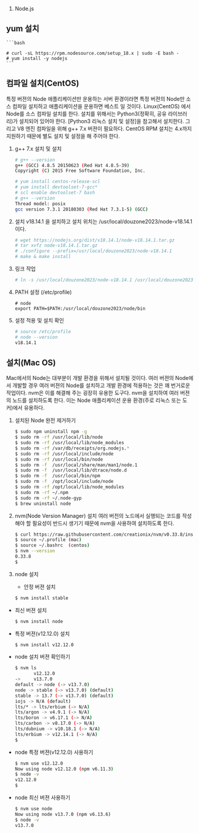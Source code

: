 1. Node.js
## yum 설치
    ```bash

    # curl -sL https://rpm.nodesource.com/setup_18.x | sudo -E bash -
    # yum install -y nodejs
    ```

## 컴파일 설치(CentOS)
 특정 버젼의 Node 애플리케이션만 운용하는 서버 환경이라면 특정 버젼의 Node만 소스 컴파일 설치하고 애플리케이션을 운용하면 베스트 일 것이다. Linux(CentOS) 에서 Node를 소스 컴파일 설치를 한다. 설치를 위해서는 Python3(정확히, 공유 라이브러리)가 설치되어 있어야 한다. [Python3 리눅스 설치 및 설정]을 참고해서 설치한다. 그리고 V8 엔진 컴파일을 위해 g++ 7.x 버젼이 필요하다. CentOS RPM 설치는 4.x까지 지원하기 때문에 별도 설치 및 설정을 해 주어야 한다.

1.	g++ 7.x 설치 및 설치

    ```bash
    # g++ --version
    g++ (GCC) 4.8.5 20150623 (Red Hat 4.8.5-39)
    Copyright (C) 2015 Free Software Foundation, Inc.
    
    # yum install centos-release-scl
    # yum install devtoolset-7-gcc*
    # scl enable devtoolset-7 bash
    # g++ --version
    Thread model: posix
    gcc version 7.3.1 20180303 (Red Hat 7.3.1-5) (GCC)
    
    ```

2.	설치
    v18.14.1 을 설치하고 설치 위치는 /usr/local/douzone2023/node-v18.14.1 이다.

    ```bash
    # wget https://nodejs.org/dist/v18.14.1/node-v18.14.1.tar.gz
    # tar xvfz node-v18.14.1.tar.gz
    # ./configure --prefix=/usr/local/douzone2023/node-v18.14.1
    # make & make install
    ```

3.	링크 작업

    ```bash
    # ln -s /usr/local/douzone2023/node-v18.14.1 /usr/local/douzone2023/node
    ```

4.	PATH 설정 (/etc/profile)

    ```
    # node 
    export PATH=$PATH:/usr/local/douzone2023/node/bin
    ```

5.	설정 적용 및 설치 확인

    ```bash
    # source /etc/profile
    # node --version
    v18.14.1
    ```


## 설치(Mac OS)
 Mac에서의 Node는 대부분이 개발 환경을 위해서 설치될 것이다. 여러 버젼의 Node에서 개발할 경우 여러 버젼의 Node를 설치하고 개발 환경에 적용하는 것은 꽤 번거로운 작업이다. nvm은 이를 해결해 주는 굉장히 유용한 도구다. nvm을 설치하여 여러 버젼의 노드를 설치하도록 한다. 이는 Node 애플리케이션 운용 환경(주로 리눅스 또는 도커)에서 유용하다.

1.	설치된 Node 완전 제거하기
	```bash
	$ sudo npm uninstall npm -g
	$ sudo rm -rf /usr/local/lib/node
	$ sudo rm -rf /usr/local/lib/node_modules
    $ sudo rm -rf /var/db/receipts/org.nodejs.*
    $ sudo rm -rf /usr/local/include/node
    $ sudo rm -rf /usr/local/bin/node
    $ sudo rm -f  /usr/local/share/man/man1/node.1
    $ sudo rm -f  /usr/local/lib/dtrace/node.d
    $ sudo rm -f  /usr/local/bin/npm
    $ sudo rm -f  /opt/local/include/node
    $ sudo rm -rf /opt/local/lib/node_modules
    $ sudo rm -rf ~/.npm
    $ sudo rm -rf ~/.node-gyp
    $ brew uninstall node
    ```

2.	nvm(Node Version Manager) 설치
	여러 버전의 노드에서 실행되는 코드를 작성해야 할 필요성이 반드시 생기기 때문에 nvm을 사용하여 설치하도록 한다.
    ```bash
    $ curl https://raw.githubusercontent.com/creationix/nvm/v0.33.8/install.sh | bash
    $ source ~/.profile (mac)
    $ source ~/.bashrc  (centos)
    $ nvm --version
    0.33.8
    $ 
    ```

3.	node 설치
	+ 안정 버젼 설치
     ```bash
     $ nvm install stable
     ```

   + 최신 버젼 설치
     ```bash
     $ nvm install node
     ```

   + 특정 버젼(v12.12.0) 설치
     ```bash
     $ nvm install v12.12.0
     ```

   + node 설치 버젼 확인하기
     ```bash
     $ nvm ls
            v12.12.0
     ->     v13.7.0
     default -> node (-> v13.7.0)
     node -> stable (-> v13.7.0) (default)
     stable -> 13.7 (-> v13.7.0) (default)
     iojs -> N/A (default)
     lts/* -> lts/erbium (-> N/A)
     lts/argon -> v4.9.1 (-> N/A)
     lts/boron -> v6.17.1 (-> N/A)
     lts/carbon -> v8.17.0 (-> N/A)
     lts/dubnium -> v10.18.1 (-> N/A)
     lts/erbium -> v12.14.1 (-> N/A)
     $
     ```

   + node 특정 버젼(v12.12.0) 사용하기

     ```bash
     $ nvm use v12.12.0
     Now using node v12.12.0 (npm v6.11.3)
     $ node -v
     v12.12.0
     $
     ```

   + node 최신 버젼 사용하기

     ```bash
     $ nvm use node
     Now using node v13.7.0 (npm v6.13.6)
     $ node -v
     v13.7.0
     
     ```